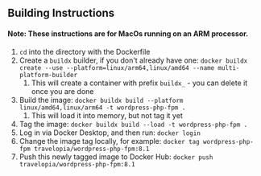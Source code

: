## Building Instructions

#### Note: These instructions are for MacOs running on an ARM processor.

1. `cd` into the directory with the Dockerfile
2. Create a `buildx` builder, if you don't already have one: `docker buildx create --use --platform=linux/arm64,linux/amd64 --name multi-platform-builder`
    1. This will create a container with prefix `buildx_` - you can delete it once you are done
3. Build the image: `docker buildx build --platform linux/amd64,linux/arm64 -t wordpress-php-fpm .`
    1. This will load it into memory, but not tag it yet
4. Tag the image: `docker buildx build --load -t wordpress-php-fpm .`
5. Log in via Docker Desktop, and then run: `docker login`
6. Change the image tag locally, for example: `docker tag wordpress-php-fpm travelopia/wordpress-php-fpm:8.1`
7. Push this newly tagged image to Docker Hub: `docker push travelopia/wordpress-php-fpm:8.1`
